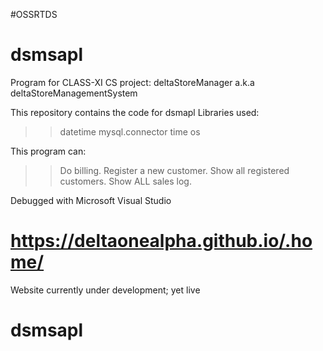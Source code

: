 #OSSRTDS
# dsmsapl
Program for CLASS-XI CS project: deltaStoreManager a.k.a deltaStoreManagementSystem

This repository contains the code for dsmapl
Libraries used:
>> datetime
>> mysql.connector
>> time
>> os

This program can:
>> Do billing.
>> Register a new customer.
>> Show all registered customers.
>> Show ALL sales log.

Debugged with Microsoft Visual Studio
# https://deltaonealpha.github.io/.home/
Website currently under development; yet live
# dsmsapl

